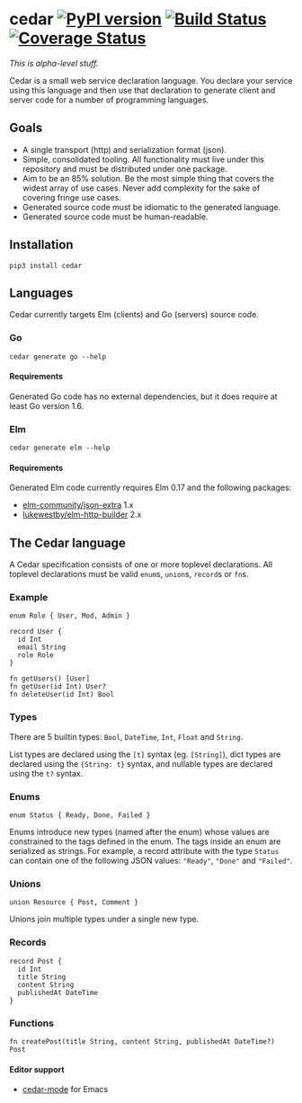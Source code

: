 # cedar [![PyPI version](https://badge.fury.io/py/cedar.svg)](https://badge.fury.io/py/cedar) [![Build Status](https://travis-ci.org/Bogdanp/cedar.svg?branch=master)](https://travis-ci.org/Bogdanp/cedar) [![Coverage Status](https://coveralls.io/repos/github/Bogdanp/cedar/badge.svg?branch=master)](https://coveralls.io/github/Bogdanp/cedar?branch=master)

_This is alpha-level stuff._

Cedar is a small web service declaration language.  You declare your
service using this language and then use that declaration to generate
client and server code for a number of programming languages.

## Goals

* A single transport (http) and serialization format (json).
* Simple, consolidated tooling.  All functionality must live under
  this repository and must be distributed under one package.
* Aim to be an 85% solution.  Be the most simple thing that covers the
  widest array of use cases.  Never add complexity for the sake of
  covering fringe use cases.
* Generated source code must be idiomatic to the generated language.
* Generated source code must be human-readable.

## Installation

`pip3 install cedar`

## Languages

Cedar currently targets Elm (clients) and Go (servers) source code.

### Go

`cedar generate go --help`

#### Requirements

Generated Go code has no external dependencies, but it does require at
least Go version 1.6.

### Elm

`cedar generate elm --help`

#### Requirements

Generated Elm code currently requires Elm 0.17 and the following packages:

* [elm-community/json-extra][json-extra] 1.x
* [lukewestby/elm-http-builder][http-builder] 2.x


[json-extra]: http://package.elm-lang.org/packages/elm-community/json-extra/1.0.0/
[http-builder]: http://package.elm-lang.org/packages/lukewestby/elm-http-builder/2.0.0/

## The Cedar language

A Cedar specification consists of one or more toplevel declarations.
All toplevel declarations must be valid `enum`s, `union`s, `record`s
or `fn`s.

### Example

``` cedar
enum Role { User, Mod, Admin }

record User {
  id Int
  email String
  role Role
}

fn getUsers() [User]
fn getUser(id Int) User?
fn deleteUser(id Int) Bool
```

### Types

There are 5 builtin types: `Bool`, `DateTime`, `Int`, `Float` and
`String`.

List types are declared using the `[t]` syntax (eg. `[String]`), dict
types are declared using the `{String: t}` syntax, and nullable types
are declared using the `t?` syntax.

### Enums

``` cedar
enum Status { Ready, Done, Failed }
```

Enums introduce new types (named after the enum) whose values are
constrained to the tags defined in the enum.  The tags inside an enum
are serialized as strings.  For example, a record attribute with the
type `Status` can contain one of the following JSON values: `"Ready"`,
`"Done"` and `"Failed"`.

### Unions

``` cedar
union Resource { Post, Comment }
```

Unions join multiple types under a single new type.

### Records

``` cedar
record Post {
  id Int
  title String
  content String
  publishedAt DateTime
}
```

### Functions

``` cedar
fn createPost(title String, content String, publishedAt DateTime?) Post
```

#### Editor support

* [cedar-mode][cedar-mode] for Emacs


[cedar-mode]: https://github.com/Bogdanp/cedar-mode

